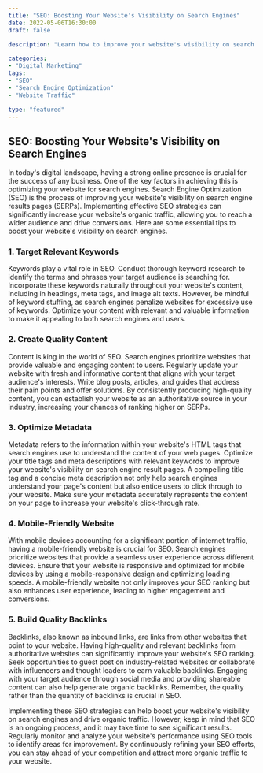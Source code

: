 ```yaml
---
title: "SEO: Boosting Your Website's Visibility on Search Engines"
date: 2022-05-06T16:30:00
draft: false

description: "Learn how to improve your website's visibility on search engines with effective SEO strategies."

categories:
- "Digital Marketing"
tags:
- "SEO"
- "Search Engine Optimization"
- "Website Traffic"

type: "featured"
---
```


## SEO: Boosting Your Website's Visibility on Search Engines

In today's digital landscape, having a strong online presence is crucial for the success of any business. One of the key factors in achieving this is optimizing your website for search engines. Search Engine Optimization (SEO) is the process of improving your website's visibility on search engine results pages (SERPs). Implementing effective SEO strategies can significantly increase your website's organic traffic, allowing you to reach a wider audience and drive conversions. Here are some essential tips to boost your website's visibility on search engines.

### 1. Target Relevant Keywords

Keywords play a vital role in SEO. Conduct thorough keyword research to identify the terms and phrases your target audience is searching for. Incorporate these keywords naturally throughout your website's content, including in headings, meta tags, and image alt texts. However, be mindful of keyword stuffing, as search engines penalize websites for excessive use of keywords. Optimize your content with relevant and valuable information to make it appealing to both search engines and users.

### 2. Create Quality Content

Content is king in the world of SEO. Search engines prioritize websites that provide valuable and engaging content to users. Regularly update your website with fresh and informative content that aligns with your target audience's interests. Write blog posts, articles, and guides that address their pain points and offer solutions. By consistently producing high-quality content, you can establish your website as an authoritative source in your industry, increasing your chances of ranking higher on SERPs.

### 3. Optimize Metadata

Metadata refers to the information within your website's HTML tags that search engines use to understand the content of your web pages. Optimize your title tags and meta descriptions with relevant keywords to improve your website's visibility on search engine result pages. A compelling title tag and a concise meta description not only help search engines understand your page's content but also entice users to click through to your website. Make sure your metadata accurately represents the content on your page to increase your website's click-through rate.

### 4. Mobile-Friendly Website

With mobile devices accounting for a significant portion of internet traffic, having a mobile-friendly website is crucial for SEO. Search engines prioritize websites that provide a seamless user experience across different devices. Ensure that your website is responsive and optimized for mobile devices by using a mobile-responsive design and optimizing loading speeds. A mobile-friendly website not only improves your SEO ranking but also enhances user experience, leading to higher engagement and conversions.

### 5. Build Quality Backlinks

Backlinks, also known as inbound links, are links from other websites that point to your website. Having high-quality and relevant backlinks from authoritative websites can significantly improve your website's SEO ranking. Seek opportunities to guest post on industry-related websites or collaborate with influencers and thought leaders to earn valuable backlinks. Engaging with your target audience through social media and providing shareable content can also help generate organic backlinks. Remember, the quality rather than the quantity of backlinks is crucial in SEO.

Implementing these SEO strategies can help boost your website's visibility on search engines and drive organic traffic. However, keep in mind that SEO is an ongoing process, and it may take time to see significant results. Regularly monitor and analyze your website's performance using SEO tools to identify areas for improvement. By continuously refining your SEO efforts, you can stay ahead of your competition and attract more organic traffic to your website.
